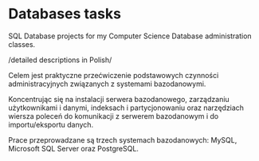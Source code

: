 # Databases tasks

SQL Database projects for my Computer Science Database administration classes.

/detailed descriptions in Polish/

Celem jest praktyczne przećwiczenie podstawowych czynności administracyjnych związanych z systemami bazodanowymi. 

Koncentrując się na instalacji serwera bazodanowego, zarządzaniu użytkownikami i danymi, indeksach i partycjonowaniu oraz narzędziach wiersza poleceń do komunikacji z serwerem bazodanowym i do importu/eksportu danych. 

Prace przeprowadzane są trzech systemach bazodanowych: MySQL, Microsoft SQL Server oraz PostgreSQL.

